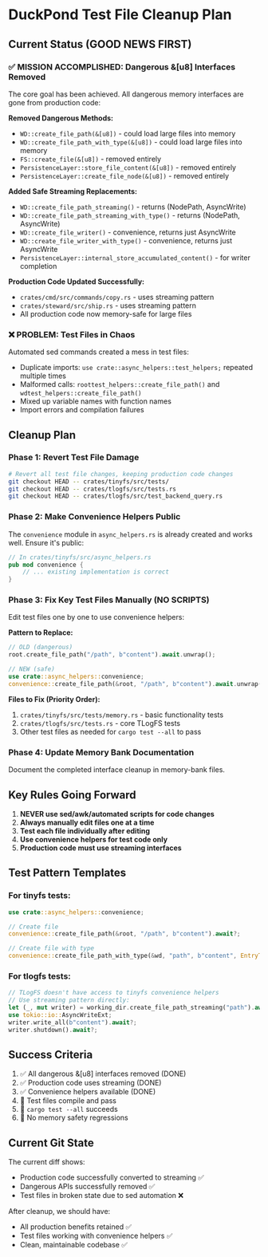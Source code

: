 # DuckPond Test File Cleanup Plan

## Current Status (GOOD NEWS FIRST)

### ✅ MISSION ACCOMPLISHED: Dangerous &[u8] Interfaces Removed
The core goal has been achieved. All dangerous memory interfaces are gone from production code:

**Removed Dangerous Methods:**
- `WD::create_file_path(&[u8])` - could load large files into memory
- `WD::create_file_path_with_type(&[u8])` - could load large files into memory  
- `FS::create_file(&[u8])` - removed entirely
- `PersistenceLayer::store_file_content(&[u8])` - removed entirely
- `PersistenceLayer::create_file_node(&[u8])` - removed entirely

**Added Safe Streaming Replacements:**
- `WD::create_file_path_streaming()` - returns (NodePath, AsyncWrite)
- `WD::create_file_path_streaming_with_type()` - returns (NodePath, AsyncWrite)
- `WD::create_file_writer()` - convenience, returns just AsyncWrite
- `WD::create_file_writer_with_type()` - convenience, returns just AsyncWrite
- `PersistenceLayer::internal_store_accumulated_content()` - for writer completion

**Production Code Updated Successfully:**
- `crates/cmd/src/commands/copy.rs` - uses streaming pattern
- `crates/steward/src/ship.rs` - uses streaming pattern
- All production code now memory-safe for large files

### ❌ PROBLEM: Test Files in Chaos
Automated sed commands created a mess in test files:
- Duplicate imports: `use crate::async_helpers::test_helpers;` repeated multiple times
- Malformed calls: `roottest_helpers::create_file_path()` and `wdtest_helpers::create_file_path()`
- Mixed up variable names with function names
- Import errors and compilation failures

## Cleanup Plan

### Phase 1: Revert Test File Damage
```bash
# Revert all test file changes, keeping production code changes
git checkout HEAD -- crates/tinyfs/src/tests/
git checkout HEAD -- crates/tlogfs/src/tests.rs
git checkout HEAD -- crates/tlogfs/src/test_backend_query.rs
```

### Phase 2: Make Convenience Helpers Public
The `convenience` module in `async_helpers.rs` is already created and works well. Ensure it's public:

```rust
// In crates/tinyfs/src/async_helpers.rs
pub mod convenience {
    // ... existing implementation is correct
}
```

### Phase 3: Fix Key Test Files Manually (NO SCRIPTS)
Edit test files one by one to use convenience helpers:

**Pattern to Replace:**
```rust
// OLD (dangerous)
root.create_file_path("/path", b"content").await.unwrap();

// NEW (safe)
use crate::async_helpers::convenience;
convenience::create_file_path(&root, "/path", b"content").await.unwrap();
```

**Files to Fix (Priority Order):**
1. `crates/tinyfs/src/tests/memory.rs` - basic functionality tests
2. `crates/tlogfs/src/tests.rs` - core TLogFS tests
3. Other test files as needed for `cargo test --all` to pass

### Phase 4: Update Memory Bank Documentation
Document the completed interface cleanup in memory-bank files.

## Key Rules Going Forward

1. **NEVER use sed/awk/automated scripts for code changes**
2. **Always manually edit files one at a time**
3. **Test each file individually after editing**
4. **Use convenience helpers for test code only**
5. **Production code must use streaming interfaces**

## Test Pattern Templates

### For tinyfs tests:
```rust
use crate::async_helpers::convenience;

// Create file
convenience::create_file_path(&root, "/path", b"content").await?;

// Create file with type
convenience::create_file_path_with_type(&wd, "path", b"content", EntryType::FileTable).await?;
```

### For tlogfs tests:
```rust
// TLogFS doesn't have access to tinyfs convenience helpers
// Use streaming pattern directly:
let (_, mut writer) = working_dir.create_file_path_streaming("path").await?;
use tokio::io::AsyncWriteExt;
writer.write_all(b"content").await?;
writer.shutdown().await?;
```

## Success Criteria

1. ✅ All dangerous &[u8] interfaces removed (DONE)
2. ✅ Production code uses streaming (DONE) 
3. ✅ Convenience helpers available (DONE)
4. 🔄 Test files compile and pass
5. 🔄 `cargo test --all` succeeds
6. 🔄 No memory safety regressions

## Current Git State

The current diff shows:
- Production code successfully converted to streaming ✅
- Dangerous APIs successfully removed ✅
- Test files in broken state due to sed automation ❌

After cleanup, we should have:
- All production benefits retained ✅
- Test files working with convenience helpers ✅
- Clean, maintainable codebase ✅
